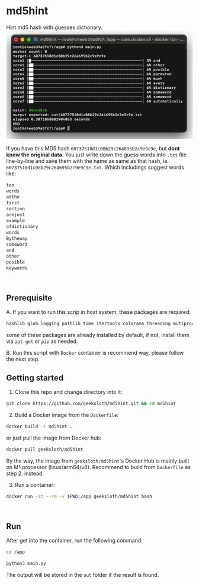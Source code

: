 # md5hint

Hint md5 hash with guesses dictionary.
![Alt text](static/screenshot.png?raw=true "example output")

If you have this MD5 hash ```60737510d1c08b29c264695b2c9e9c9e```, but **dont know the original data**. You just write down the guess words into ```.txt``` file line-by-line and save them with the name as same as that hash, ie. ```60737510d1c08b29c264695b2c9e9c9e.txt```. Which includings suggest words like:
```
ten
words
atthe
first
section
arejust
example
ofdictionary
words
Bytheway
someword
and
other
posible
keywords
```
<br />

## Prerequisite
A. If you want to run this scrip in host system, these packages are required:
```bash
hashlib glob logging pathlib time itertools colorama threading mutiprocessing math argparse os
```
some of these packages are already installed by default, if not, install them via ```apt-get``` or ```pip``` as needed.

B. Run this script with ```Docker``` container is recommend way, please follow the next step.
<br />

## Getting started
1. Clone this repo and change directory into it:
```bash
git clone https://github.com/geeksloth/md5hint.git && cd md5hint
```

2. Build a Docker image from the ```Dockerfile```:
```bash
docker build -t md5hint .
```
or just pull the image from Docker hub:
```bash
docker pull geeksloth/md5hint
```
By the way, the image from ```geeksloth/md5hint```'s Docker Hub is mainly built on M1 processor (linux/arm64/v8). Recommend to build from ```Dockerfile``` as step 2. instead.

3. Run a container:
```bash
docker run -it --rm -v $PWD:/app geeksloth/md5hint bash
```
<br />

## Run
After get into the container, run the following command:
```bash
cd /app
```
```bash
python3 main.py
```
The output will be stored in the ```out``` folder if the result is found.
